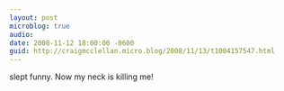 ```yaml
---
layout: post
microblog: true
audio: 
date: 2008-11-12 18:00:00 -0600
guid: http://craigmcclellan.micro.blog/2008/11/13/t1004157547.html
---
```

slept funny. Now my neck is killing me!
